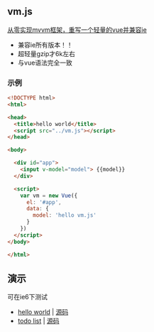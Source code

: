 ## vm.js

[从零实现mvvm框架，重写一个轻量的vue并兼容ie](https://github.com/wusfen/vm/wiki)

* 兼容ie所有版本！！
* 超轻量gzip才6k左右
* 与vue语法完全一致


### 示例


```html
<!DOCTYPE html>
<html>

<head>
  <title>hello world</title>
  <script src="../vm.js"></script>
</head>

<body>

  <div id="app">
    <input v-model="model"> {{model}}
  </div>

  <script>
    var vm = new Vue({
      el: '#app',
      data: {
        model: 'hello vm.js'
      }
    })
  </script>
</body>

</html>
```


## 演示

可在ie6下测试

* [hello world](https://wusfen.github.io/vm/examples/helloWorld.html) | [源码](examples/helloWorld.html)
* [todo list](https://wusfen.github.io/vm/examples/todoList.html) | [源码](examples/todoList.html)
